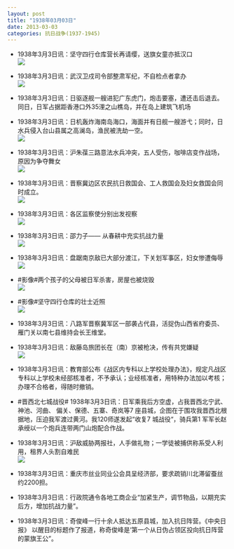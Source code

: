 ```yaml
---
layout: post
title: "1938年03月03日"
date: 2013-03-03
categories: 抗日战争(1937-1945)
---
```


<meta name="referrer" content="no-referrer" />

- 1938年3月3日讯：坚守四行仓库营长再请缨，送旗女童亦抵汉口 <br/><img src="https://ww1.sinaimg.cn/large/aca367d8jw1e2cyivcl57j.jpg" />

- 1938年3月3日讯：武汉卫戍司令部整肃军纪，不自检点者拿办 <br/><img src="https://ww2.sinaimg.cn/large/aca367d8jw1e2cwsdd95qj.jpg" />

- 1938年3月3日讯：日驱逐舰一艘进犯广东虎门，炮击要塞，遭还击后退去。同日，日军占据距香港口外35浬之山樵岛，并在岛上建筑飞机场 

- 1938年3月3日讯：日机轰炸海南岛海口，海面并有日舰一艘游弋；同时，日水兵侵入台山县属之高澜岛，渔民被洗劫一空。 <br/><img src="https://ww4.sinaimg.cn/large/aca367d8jw1e2csqel789j.jpg" />

- 1938年3月3日讯：沪朱葆三路意法水兵冲突，五人受伤，咖啡店变作战场，原因为争夺舞女 <br/><img src="https://ww1.sinaimg.cn/large/aca367d8jw1e2crl1cbp6j.jpg" />

- 1938年3月3日讯：晋察冀边区农民抗日救国会、工人救国会及妇女救国会同时成立。 <br/><img src="https://ww1.sinaimg.cn/large/aca367d8jw1e2cqzzlapij.jpg" />

- 1938年3月3日讯：各区监察使分别出发视察 <br/><img src="https://ww4.sinaimg.cn/large/aca367d8jw1e2cpuohn8oj.jpg" />

- 1938年3月3日讯：邵力子—— 从春耕中充实抗战力量 <br/><img src="https://ww3.sinaimg.cn/large/aca367d8jw1e2co4dhhzaj.jpg" />

- 1938年3月3日讯：盘踞南京敌已大部分渡江，下关划军事区，妇女惨遭侮辱 <br/><img src="https://ww1.sinaimg.cn/large/aca367d8jw1e2cmdfumkyj.jpg" />

- #影像#两个孩子的父母被日军杀害，房屋也被烧毁 <br/><img src="https://ww4.sinaimg.cn/large/aca367d8jw1e2cl87qv8cj.jpg" />

- #影像#坚守四行仓库的壮士近照 <br/><img src="https://ww1.sinaimg.cn/large/aca367d8jw1e2ckfcox2qj.jpg" />

- 1938年3月3日讯：八路军晋察冀军区一部袭占代县，活捉伪山西省府委员、雁门关以南七县维持会长王维堂。 

- 1938年3月3日讯：敌藤岛旅团长在（南）京被枪决，传有共党嫌疑 <br/><img src="https://ww1.sinaimg.cn/large/aca367d8jw1e2cffqzb91j.jpg" />

- 1938年3月3日讯：教育部公布《战区内专科以上学校处理办法》，规定凡战区专科以上学校未经部核准者，不予承认；业经核准者，用特种办法加以考核；办理不合格者，得随时撤销。 

- #晋西北七城战役# 1938年3月3日讯：日军乘我后方空虚，占我晋西北宁武、神池、河曲、 偏关、保德、五寨、奇岚等7 座县城，企图在于围攻我晋西北根据地，压迫我军渡过黄河。我120师遂发起“收复7 城战役“，骑兵第1 军军长赵承绶以一个炮兵连带两门山炮配合作战。 

- 1938年3月3日讯：沪敌威胁两报社，人手做礼物；一学徒被捕供称系受人利用，租界人头割自难民 <br/><img src="https://ww1.sinaimg.cn/large/aca367d8jw1e2cdpd3ld8j.jpg" />

- 1938年3月3日讯：重庆市丝业同业公会具呈经济部，要求疏销川北滞留蚕丝约2200担。 

- 1938年3月3日讯：行政院通令各地工商企业“加紧生产，调节物品，以期充实后方，增加抗战力量”。 

- 1938年3月3日讯：奇俊峰一行十余人抵达五原县城，加入抗日阵营。《中央日报》 以醒目的标题作了报道，称奇俊峰是‘第一个从日伪占领区投向抗日阵营的蒙旗王公”。 

